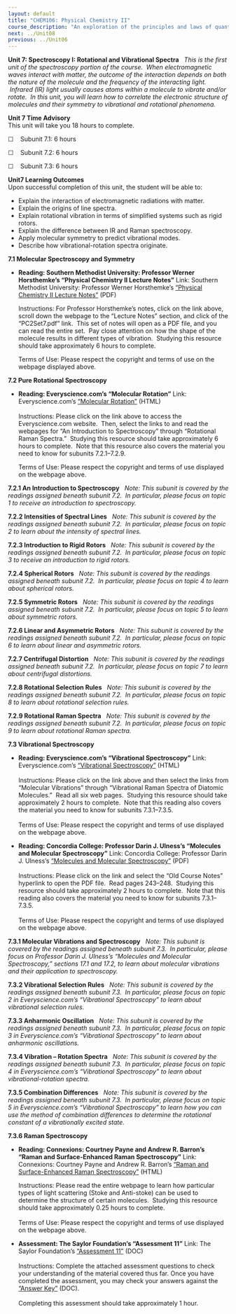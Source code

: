 ```yaml
---
layout: default
title: "CHEM106: Physical Chemistry II"
course_description: "An exploration of the principles and laws of quantum mechanics as well as the interaction between matter and electromagnetic waves."
next: ../Unit08
previous: ../Unit06
---
```

**Unit 7: Spectroscopy I: Rotational and Vibrational Spectra** <span
id="7"></span> 
*This is the first unit of the spectroscopy portion of the course.  When
electromagnetic waves interact with matter, the outcome of the
interaction depends on both the nature of the molecule and the frequency
of the interacting light.  Infrared (IR) light usually causes atoms
within a molecule to vibrate and/or rotate.  In this unit, you will
learn how to correlate the electronic structure of molecules and their
symmetry to vibrational and rotational phenomena.*

**Unit 7 Time Advisory**  
This unit will take you 18 hours to complete.  
  
 ☐    Subunit 7.1: 6 hours  
  
 ☐    Subunit 7.2: 6 hours  
  
 ☐    Subunit 7.3: 6 hours

**Unit7 Learning Outcomes**  
Upon successful completion of this unit, the student will be able to:  
-   Explain the interaction of electromagnetic radiations with matter.
-   Explain the origins of line spectra.
-   Explain rotational vibration in terms of simplified systems such as
    rigid rotors.
-   Explain the difference between IR and Raman spectroscopy.
-   Apply molecular symmetry to predict vibrational modes.
-   Describe how vibrational-rotation spectra originate.

**7.1 Molecular Spectroscopy and Symmetry** <span id="7.1"></span> 
-   **Reading: Southern Methodist University: Professor Werner
    Horsthemke’s “Physical Chemistry II Lecture Notes”**
    Link: Southern Methodist University: Professor Werner Horsthemke’s
    [“Physical Chemistry II Lecture
    Notes”](http://faculty.smu.edu/whorsthe/pchem2.html) (PDF)  
      
     Instructions: For Professor Horsthemke’s notes, click on the link
    above, scroll down the webpage to the “Lecture Notes” section, and
    click of the “PC2Set7.pdf” link.  This set of notes will open as a
    PDF file, and you can read the entire set.  Pay close attention on
    how the shape of the molecule results in different types of
    vibration.  Studying this resource should take approximately 6 hours
    to complete.  
      
     Terms of Use: Please respect the copyright and terms of use on the
    webpage displayed above.

**7.2 Pure Rotational Spectroscopy** <span id="7.2"></span> 
-   **Reading: Everyscience.com’s “Molecular Rotation”**
    Link: Everyscience.com’s [“Molecular
    Rotation”](http://www.everyscience.com/Chemistry/Physical/Molecular_Rotation/)
    (HTML)  
        
     Instructions: Please click on the link above to access the
    Everyscience.com website.  Then, select the links to and read the
    webpages for “An Introduction to Spectroscopy” through “Rotational
    Raman Spectra.”  Studying this resource should take approximately 6
    hours to complete.  Note that this resource also covers the material
    you need to know for subunits 7.2.1–7.2.9.  
      
     Terms of Use: Please respect the copyright and terms of use
    displayed on the webpage above.

**7.2.1 An Introduction to Spectroscopy** <span id="7.2.1"></span> 
*Note: This subunit is covered by the readings assigned beneath subunit
7.2.  In particular, please focus on topic 1 to receive an introduction
to spectroscopy.*

**7.2.2 Intensities of Spectral Lines** <span id="7.2.2"></span> 
*Note: This subunit is covered by the readings assigned beneath subunit
7.2.  In particular, please focus on topic 2 to learn about the
intensity of spectral lines.*

**7.2.3 Introduction to Rigid Rotors** <span id="7.2.3"></span> 
*Note: This subunit is covered by the readings assigned beneath subunit
7.2.  In particular, please focus on topic 3 to receive an introduction
to rigid rotors.*

**7.2.4 Spherical Rotors** <span id="7.2.4"></span> 
*Note: This subunit is covered by the readings assigned beneath subunit
7.2.  In particular, please focus on topic 4 to learn about spherical
rotors.*

**7.2.5 Symmetric Rotors** <span id="7.2.5"></span> 
*Note: This subunit is covered by the readings assigned beneath subunit
7.2.  In particular, please focus on topic 5 to learn about symmetric
rotors.*

**7.2.6 Linear and Asymmetric Rotors** <span id="7.2.6"></span> 
*Note: This subunit is covered by the readings assigned beneath subunit
7.2.  In particular, please focus on topic 6 to learn about linear and
asymmetric rotors.*

**7.2.7 Centrifugal Distortion** <span id="7.2.7"></span> 
*Note: This subunit is covered by the readings assigned beneath subunit
7.2.  In particular, please focus on topic 7 to learn about centrifugal
distortions.*

**7.2.8 Rotational Selection Rules** <span id="7.2.8"></span> 
*Note: This subunit is covered by the readings assigned beneath subunit
7.2.  In particular, please focus on topic 8 to learn about rotational
selection rules.*

**7.2.9 Rotational Raman Spectra** <span id="7.2.9"></span> 
*Note: This subunit is covered by the readings assigned beneath subunit
7.2.  In particular, please focus on topic 9 to learn about rotational
Raman spectra.*

**7.3 Vibrational Spectroscopy** <span id="7.3"></span> 
-   **Reading: Everyscience.com’s “Vibrational Spectroscopy”**
    Link: Everyscience.com’s [“Vibrational
    Spectroscopy”](http://www.everyscience.com/Chemistry/Physical/Vibrational_Spectroscopy/)
    (HTML)  
        
     Instructions: Please click on the link above and then select the
    links from “Molecular Vibrations” through “Vibrational Raman Spectra
    of Diatomic Molecules.”  Read all six web pages.  Studying this
    resource should take approximately 2 hours to complete.  Note that
    this reading also covers the material you need to know for subunits
    7.3.1–7.3.5.  
        
     Terms of Use: Please respect the copyright and terms of use
    displayed on the webpage above.

-   **Reading: Concordia College: Professor Darin J. Ulness’s “Molecules
    and Molecular Spectroscopy”**
    Link: Concordia College: Professor Darin J. Ulness’s [“Molecules and
    Molecular
    Spectroscopy”](http://www.cord.edu/faculty/ulnessd/pchem/pchem.html)
    (PDF)  
        
     Instructions: Please click on the link and select the “Old Course
    Notes” hyperlink to open the PDF file.  Read pages 243–248. 
    Studying this resource should take approximately 2 hours to
    complete.  Note that this reading also covers the material you need
    to know for subunits 7.3.1–7.3.5.  
        
     Terms of Use: Please respect the copyright and terms of use
    displayed on the webpage above.

**7.3.1 Molecular Vibrations and Spectroscopy** <span
id="7.3.1"></span> 
*Note: This subunit is covered by the readings assigned beneath subunit
7.3.  In particular, please focus on Professor Darin J. Ulness’s
“Molecules and Molecular Spectroscopy,” sections 17.1 and 17.2, to learn
about molecular vibrations and their application to spectroscopy.*

**7.3.2 Vibrational Selection Rules** <span id="7.3.2"></span> 
*Note: This subunit is covered by the readings assigned beneath subunit
7.3.  In particular, please focus on topic 2 in Everyscience.com’s
“Vibrational Spectroscopy” to learn about vibrational selection rules.*

**7.3.3 Anharmonic Oscillation** <span id="7.3.3"></span> 
*Note: This subunit is covered by the readings assigned beneath subunit
7.3.  In particular, please focus on topic 3 in Everyscience.com’s
“Vibrational Spectroscopy” to learn about anharmonic oscillations.*

**7.3.4 Vibration – Rotation Spectra** <span id="7.3.4"></span> 
*Note: This subunit is covered by the readings assigned beneath subunit
7.3.  In particular, please focus on topic 4 in Everyscience.com’s
“Vibrational Spectroscopy” to learn about vibrational-rotation spectra.*

**7.3.5 Combination Differences** <span id="7.3.5"></span> 
*Note: This subunit is covered by the readings assigned beneath subunit
7.3.  In particular, please focus on topic 5 in Everyscience.com’s
“Vibrational Spectroscopy” to learn how you can use the method of
combination differences to determine the rotational constant of a
vibrationally excited state.*

**7.3.6 Raman Spectroscopy** <span id="7.3.6"></span> 
-   **Reading: Connexions: Courtney Payne and Andrew R. Barron’s “Raman
    and Surface-Enhanced Raman Spectroscopy”**
    Link: Connexions: Courtney Payne and Andrew R. Barron’s [“Raman and
    Surface-Enhanced Raman
    Spectroscopy”](http://cnx.org/content/m34528/latest/) (HTML)  
      
     Instructions: Please read the entire webpage to learn how
    particular types of light scattering (Stoke and Anti-stoke) can be
    used to determine the structure of certain molecules.  Studying this
    resource should take approximately 0.25 hours to complete.  
        
     Terms of Use: Please respect the copyright and terms of use
    displayed on the webpage above.

-   **Assessment: The Saylor Foundation’s “Assessment 11”**
    Link: The Saylor Foundation’s [“Assessment
    11”](https://resources.saylor.org/wwwresources/archived/site/wp-content/uploads/2014/02/CHEM106-Assessment11-FINAL.docx)
    (DOC)  
        
     Instructions: Complete the attached assessment questions to check
    your understanding of the material covered thus far. Once you have
    completed the assessment, you may check your answers against the
    [“Answer
    Key”](https://resources.saylor.org/wwwresources/archived/site/wp-content/uploads/2014/02/CHEM106-Assessment11-AnswerKey-FINAL.docx)
    (DOC).  
        
     Completing this assessment should take approximately 1 hour.


